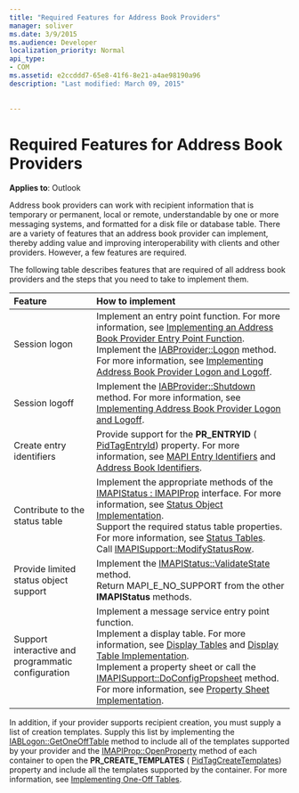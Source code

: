 ```yaml
---
title: "Required Features for Address Book Providers"
manager: soliver
ms.date: 3/9/2015
ms.audience: Developer
localization_priority: Normal
api_type:
- COM
ms.assetid: e2ccddd7-65e8-41f6-8e21-a4ae98190a96
description: "Last modified: March 09, 2015"
 
 
---
```


# Required Features for Address Book Providers

  
  
**Applies to**: Outlook 
  
Address book providers can work with recipient information that is temporary or permanent, local or remote, understandable by one or more messaging systems, and formatted for a disk file or database table. There are a variety of features that an address book provider can implement, thereby adding value and improving interoperability with clients and other providers. However, a few features are required.
  
The following table describes features that are required of all address book providers and the steps that you need to take to implement them.
  
|**Feature**|**How to implement**|
|:-----|:-----|
|Session logon  <br/> | Implement an entry point function. For more information, see [Implementing an Address Book Provider Entry Point Function](implementing-an-address-book-provider-entry-point-function.md).  <br/>  Implement the [IABProvider::Logon](iabprovider-logon.md) method. For more information, see [Implementing Address Book Provider Logon and Logoff](implementing-address-book-provider-logon-and-logoff.md).  <br/> |
|Session logoff  <br/> |Implement the [IABProvider::Shutdown](iabprovider-shutdown.md) method. For more information, see [Implementing Address Book Provider Logon and Logoff](implementing-address-book-provider-logon-and-logoff.md).  <br/> |
|Create entry identifiers  <br/> |Provide support for the **PR_ENTRYID** ( [PidTagEntryId](pidtagentryid-canonical-property.md)) property. For more information, see [MAPI Entry Identifiers](mapi-entry-identifiers.md) and [Address Book Identifiers](address-book-identifiers.md).  <br/> |
|Contribute to the status table  <br/> | Implement the appropriate methods of the [IMAPIStatus : IMAPIProp](imapistatusimapiprop.md) interface. For more information, see [Status Object Implementation](status-object-implementation.md).  <br/>  Support the required status table properties. For more information, see [Status Tables](status-tables.md).  <br/>  Call [IMAPISupport::ModifyStatusRow](imapisupport-modifystatusrow.md).  <br/> |
|Provide limited status object support  <br/> | Implement the [IMAPIStatus::ValidateState](imapistatus-validatestate.md) method.  <br/>  Return MAPI_E_NO_SUPPORT from the other **IMAPIStatus** methods.  <br/> |
|Support interactive and programmatic configuration  <br/> | Implement a message service entry point function.  <br/>  Implement a display table. For more information, see [Display Tables](display-tables.md) and [Display Table Implementation](display-table-implementation.md).  <br/>  Implement a property sheet or call the [IMAPISupport::DoConfigPropsheet](imapisupport-doconfigpropsheet.md) method. For more information, see [Property Sheet Implementation](property-sheet-implementation.md).  <br/> |
   
In addition, if your provider supports recipient creation, you must supply a list of creation templates. Supply this list by implementing the [IABLogon::GetOneOffTable](iablogon-getoneofftable.md) method to include all of the templates supported by your provider and the [IMAPIProp::OpenProperty](imapiprop-openproperty.md) method of each container to open the **PR_CREATE_TEMPLATES** ( [PidTagCreateTemplates](pidtagcreatetemplates-canonical-property.md)) property and include all the templates supported by the container. For more information, see [Implementing One-Off Tables](implementing-one-off-tables.md).
  


